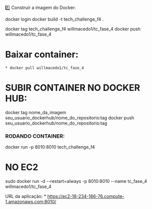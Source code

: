 1️⃣ Construir a imagem do Docker:

docker login
docker build -t tech_challenge_f4 .

docker tag tech_challenge_f4 willmacedo1/tc_fase_4
docker push willmacedo1/tc_fase_4

# Baixar container:
    * docker pull willmacedo1/tc_fase_4

# SUBIR CONTAINER NO DOCKER HUB:

docker tag nome_da_imagem seu_usuario_dockerhub/nome_do_repositorio:tag
docker push seu_usuario_dockerhub/nome_do_repositorio:tag

### RODANDO CONTAINER:

docker run -p 8010:8010 tech_challenge_f4
# NO EC2
sudo docker run -d --restart=always -p 8010:8010 --name tc_fase_4 willmacedo1/tc_fase_4

URL da aplicação:
    * https://ec2-18-234-186-76.compute-1.amazonaws.com:8010/
